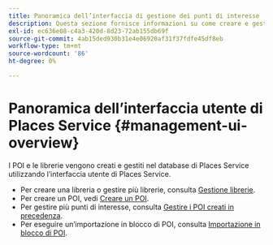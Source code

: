 ```yaml
---
title: Panoramica dell’interfaccia di gestione dei punti di interesse
description: Questa sezione fornisce informazioni su come creare e gestire librerie e POI tramite l’interfaccia utente di Places Service.
exl-id: ec636e08-c4a3-420d-8d23-72ab155db69f
source-git-commit: 4ab15ded930b31e4e06920af31f37fdfe45df8eb
workflow-type: tm+mt
source-wordcount: '86'
ht-degree: 0%

---
```


# Panoramica dell’interfaccia utente di Places Service {#management-ui-overview}

I POI e le librerie vengono creati e gestiti nel database di Places Service utilizzando l’interfaccia utente di Places Service.

* Per creare una libreria o gestire più librerie, consulta [Gestione librerie](/help/poi-mgmt-ui/manage-libraries-in-the-places-ui.md).
* Per creare un POI, vedi [Creare un POI](/help/poi-mgmt-ui/create-a-poi-ui.md).
* Per gestire più punti di interesse, consulta [Gestire i POI creati in precedenza](/help/poi-mgmt-ui/managing-pois-in-the-places-ui.md).
* Per eseguire un’importazione in blocco di POI, consulta [Importazione in blocco di POI](/help/poi-mgmt-ui/bulk-upload-pois.md).
